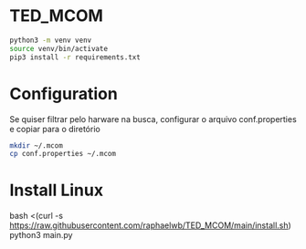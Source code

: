 # TED_MCOM
```bash
python3 -m venv venv
source venv/bin/activate
pip3 install -r requirements.txt
```
# Configuration
Se quiser filtrar pelo harware na busca, configurar o arquivo conf.properties e copiar para o diretório   
```bash
mkdir ~/.mcom
cp conf.properties ~/.mcom
```

# Install Linux
bash <(curl -s https://raw.githubusercontent.com/raphaelwb/TED_MCOM/main/install.sh)
python3 main.py